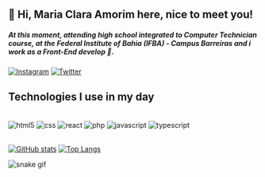 ## 🌱 Hi, Maria Clara Amorim here, nice to meet you!

##### At this moment, attending high school integrated to Computer Technician course, at the Federal Institute of Bahia (IFBA) - Campus Barreiras and i work as a Front-End develop 🐞.

[![Instagram](https://img.shields.io/badge/Instagram-E4405F?style=for-the-badge&logo=instagram&logoColor=white)]()
[![Twitter](https://img.shields.io/badge/Twitter-1DA1F2?style=for-the-badge&logo=twitter&logoColor=white)]()

## Technologies I use in my day

<div style="display: inline_block">
<br />
  <img align="center" src="https://img.shields.io/badge/HTML5-E34F26?style=for-the-badge&logo=html5&logoColor=white" alt="html5">
  
  <img align="center" src="https://img.shields.io/badge/CSS-239120?&style=for-the-badge&logo=css3&logoColor=white" alt="css">
   
  <img align="center" src="https://img.shields.io/badge/React-20232A?style=for-the-badge&logo=react&logoColor=61DAFB" alt="react">
    
  <img align="center" src="https://img.shields.io/badge/PHP-777BB4?style=for-the-badge&logo=php&logoColor=white" alt="php">
     
  <img align="center" src="https://img.shields.io/badge/JavaScript-F7DF1E?style=for-the-badge&logo=javascript&logoColor=black" alt="javascript">
      
  <img align="center" src="https://img.shields.io/badge/TypeScript-007ACC?style=for-the-badge&logo=typescript&logoColor=white" alt="typescript">       
</div>

<br/>

[![GitHub stats](https://github-readme-stats.vercel.app/api?username=MariaClaraAmorim&theme=dracula)]()
[![Top Langs](https://github-readme-stats.vercel.app/api/top-langs/?username=MariaClaraAmorim)](https://github.com/anuraghazra/github-readme-stats)

![snake gif](https://github.com/MariaClaraAmorim/Maria_Clara_Amorim/blob/70d6852a98cea516cc2ba46ebc15ce4019c5de79/github-contribution-grid-snake.svg)

